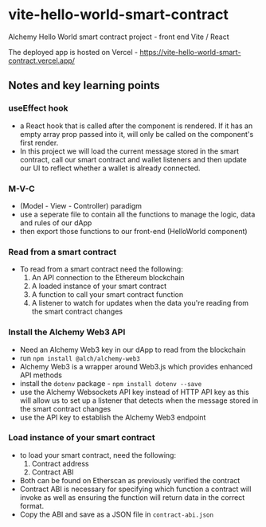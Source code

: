 # vite-hello-world-smart-contract

Alchemy Hello World smart contract project - front end Vite / React

The deployed app is hosted on Vercel - https://vite-hello-world-smart-contract.vercel.app/

## Notes and key learning points

### useEffect hook

- a React hook that is called after the component is rendered. If it has an empty array prop passed into it, will only be called on the component's first render.
- In this project we will load the current message stored in the smart contract, call our smart contract and wallet listeners and then update our UI to reflect whether a wallet is already connected.

### M-V-C

- (Model - View - Controller) paradigm
- use a seperate file to contain all the functions to manage the logic, data and rules of our dApp
- then export those functions to our front-end (HelloWorld component)

### Read from a smart contract

- To read from a smart contract need the following:
  1. An API connection to the Ethereum blockchain
  2. A loaded instance of your smart contract
  3. A function to call your smart contract function
  4. A listener to watch for updates when the data you're reading from the smart contract changes

### Install the Alchemy Web3 API

- Need an Alchemy Web3 key in our dApp to read from the blockchain
- run `npm install @alch/alchemy-web3`
- Alchemy Web3 is a wrapper around Web3.js which provides enhanced API methods
- install the `dotenv` package - `npm install dotenv --save`
- use the Alchemy Websockets API key instead of HTTP API key as this will allow us to set up a listener that detects when the message stored in the smart contract changes
- use the API key to establish the Alchemy Web3 endpoint

### Load instance of your smart contract

- to load your smart contract, need the following:
  1. Contract address
  2. Contract ABI
- Both can be found on Etherscan as previously verified the contract
- Contract ABI is necessary for specifying which function a contract will invoke as well as ensuring the function will return data in the correct format.
- Copy the ABI and save as a JSON file in `contract-abi.json`
